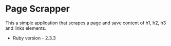 # Page Scrapper

This a simple application that scrapes a page and save content of h1, h2, h3 and links elements.

* Ruby version - 2.3.3

